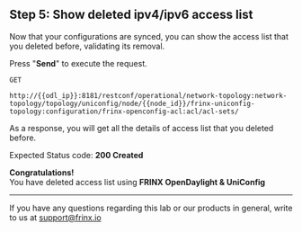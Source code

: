 ## Step 5: Show deleted ipv4/ipv6 access list

Now that your configurations are synced, you can show the access list that you deleted before, validating its removal.


Press "**Send**" to execute the request.


```
GET

http://{{odl_ip}}:8181/restconf/operational/network-topology:network-topology/topology/uniconfig/node/{{node_id}}/frinx-uniconfig-topology:configuration/frinx-openconfig-acl:acl/acl-sets/
```

As a response, you will get all the details of access list that you deleted before.


Expected Status code: **200 Created**

**Congratulations!** <br>
You have deleted access list using **FRINX OpenDaylight & UniConfig**

---
If you have any questions regarding this lab or our products in general, write to us at [support@frinx.io](mailto:support@frinx.io)